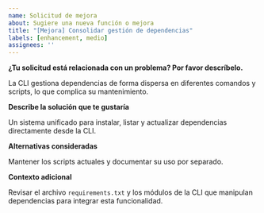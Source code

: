 ```yaml
---
name: Solicitud de mejora
about: Sugiere una nueva función o mejora
title: "[Mejora] Consolidar gestión de dependencias"
labels: [enhancement, medio]
assignees: ''
---
```


**¿Tu solicitud está relacionada con un problema? Por favor descríbelo.**

La CLI gestiona dependencias de forma dispersa en diferentes comandos y scripts, lo que complica su mantenimiento.

**Describe la solución que te gustaría**

Un sistema unificado para instalar, listar y actualizar dependencias directamente desde la CLI.

**Alternativas consideradas**

Mantener los scripts actuales y documentar su uso por separado.

**Contexto adicional**

Revisar el archivo `requirements.txt` y los módulos de la CLI que manipulan dependencias para integrar esta funcionalidad.
